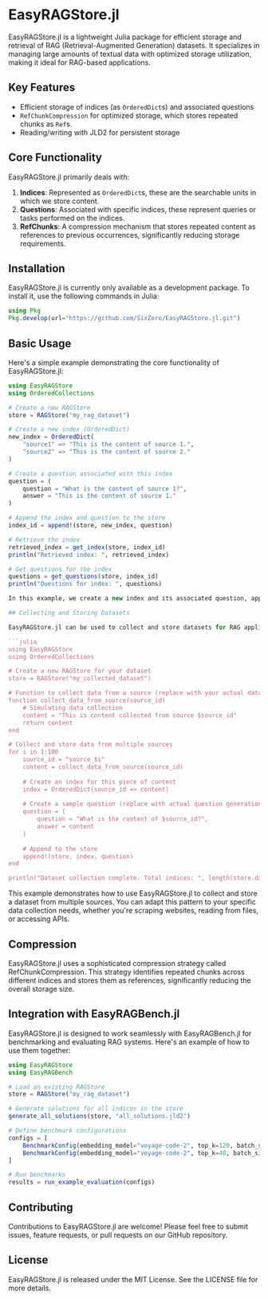 # EasyRAGStore.jl

EasyRAGStore.jl is a lightweight Julia package for efficient storage and retrieval of RAG (Retrieval-Augmented Generation) datasets. It specializes in managing large amounts of textual data with optimized storage utilization, making it ideal for RAG-based applications.

## Key Features

- Efficient storage of indices (as `OrderedDict`s) and associated questions
- `RefChunkCompression` for optimized storage, which stores repeated chunks as `Ref`s.
- Reading/writing with JLD2 for persistent storage

## Core Functionality

EasyRAGStore.jl primarily deals with:

1. **Indices**: Represented as `OrderedDict`s, these are the searchable units in which we store content.
2. **Questions**: Associated with specific indices, these represent queries or tasks performed on the indices.
3. **RefChunks**: A compression mechanism that stores repeated content as references to previous occurrences, significantly reducing storage requirements.

## Installation

EasyRAGStore.jl is currently only available as a development package. To install it, use the following commands in Julia:

```julia
using Pkg
Pkg.develop(url="https://github.com/SixZero/EasyRAGStore.jl.git")
```

## Basic Usage

Here's a simple example demonstrating the core functionality of EasyRAGStore.jl:

```julia
using EasyRAGStore
using OrderedCollections

# Create a new RAGStore
store = RAGStore("my_rag_dataset")

# Create a new index (OrderedDict)
new_index = OrderedDict(
    "source1" => "This is the content of source 1.",
    "source2" => "This is the content of source 2."
)

# Create a question associated with this index
question = (
    question = "What is the content of source 1?",
    answer = "This is the content of source 1."
)

# Append the index and question to the store
index_id = append!(store, new_index, question)

# Retrieve the index
retrieved_index = get_index(store, index_id)
println("Retrieved index: ", retrieved_index)

# Get questions for the index
questions = get_questions(store, index_id)
println("Questions for index: ", questions)

In this example, we create a new index and its associated question, append them to the store, and then retrieve them. Behind the scenes, EasyRAGStore.jl uses RefChunkCompression to efficiently store the data, creating references to previously stored chunks when possible.

## Collecting and Storing Datasets

EasyRAGStore.jl can be used to collect and store datasets for RAG applications. Here's an example of how to collect data from various sources and store it in a RAGStore:

```julia
using EasyRAGStore
using OrderedCollections

# Create a new RAGStore for your dataset
store = RAGStore("my_collected_dataset")

# Function to collect data from a source (replace with your actual data collection logic)
function collect_data_from_source(source_id)
    # Simulating data collection
    content = "This is content collected from source $source_id"
    return content
end

# Collect and store data from multiple sources
for i in 1:100
    source_id = "source_$i"
    content = collect_data_from_source(source_id)
    
    # Create an index for this piece of content
    index = OrderedDict(source_id => content)
    
    # Create a sample question (replace with actual question generation logic if available)
    question = (
        question = "What is the content of $source_id?",
        answer = content
    )
    
    # Append to the store
    append!(store, index, question)
end

println("Dataset collection complete. Total indices: ", length(store.dataset_store.indexes))
```

This example demonstrates how to use EasyRAGStore.jl to collect and store a dataset from multiple sources. You can adapt this pattern to your specific data collection needs, whether you're scraping websites, reading from files, or accessing APIs.

## Compression

EasyRAGStore.jl uses a sophisticated compression strategy called RefChunkCompression. This strategy identifies repeated chunks across different indices and stores them as references, significantly reducing the overall storage size.

## Integration with EasyRAGBench.jl

EasyRAGStore.jl is designed to work seamlessly with EasyRAGBench.jl for benchmarking and evaluating RAG systems. Here's an example of how to use them together:

```julia
using EasyRAGStore
using EasyRAGBench

# Load an existing RAGStore
store = RAGStore("my_rag_dataset")

# Generate solutions for all indices in the store
generate_all_solutions(store, "all_solutions.jld2")

# Define benchmark configurations
configs = [
    BenchmarkConfig(embedding_model="voyage-code-2", top_k=120, batch_size=50, reranker_model="gpt4om", top_n=10),
    BenchmarkConfig(embedding_model="voyage-code-2", top_k=40, batch_size=50, reranker_model="gpt4om", top_n=10),
]

# Run benchmarks
results = run_example_evaluation(configs)
```

## Contributing

Contributions to EasyRAGStore.jl are welcome! Please feel free to submit issues, feature requests, or pull requests on our GitHub repository.

## License

EasyRAGStore.jl is released under the MIT License. See the LICENSE file for more details.
